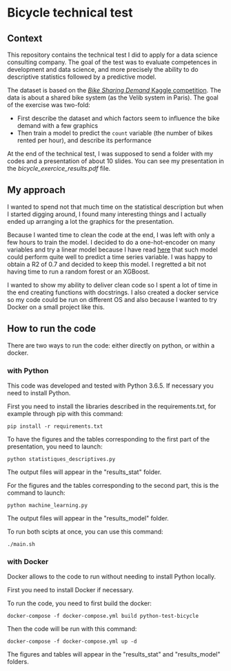 # Bicycle technical test

## Context

This repository contains the technical test I did to apply for a data science consulting company. The goal of the test was to evaluate competences in development and data science, and more precisely the ability to do descriptive statistics followed by a predictive model.

The dataset is based on the [_Bike Sharing Demand_ Kaggle competition](https://www.kaggle.com/c/bike-sharing-demand). The data is about a shared bike system (as the Velib system in Paris). The goal of the exercise was two-fold:
* First describe the dataset and which factors seem to influence the bike demand with a few graphics
* Then train a model to predict the `count` variable (the number of bikes rented per hour), and describe its performance

At the end of the technical test, I was supposed to send a folder with my codes and a presentation of about 10 slides. You can see my presentation in the _bicycle_exercice_results.pdf_ file.

## My approach

I wanted to spend not that much time on the statistical description but when I started digging around, I found many interesting things and I actually ended up arranging a lot the graphics for the presentation.

Because I wanted time to clean the code at the end, I was left with only a few hours to train the model. I decided to do a one-hot-encoder on many variables and try a linear model because I have read [here](https://www.eyrolles.com/Informatique/Livre/data-science-fondamentaux-et-etudes-de-cas-9782212142433/) that such model could perform quite well to predict a time series variable. I was happy to obtain a R2 of 0.7 and decided to keep this model. I regretted a bit not having time to run a random forest or an XGBoost.

I wanted to show my ability to deliver clean code so I spent a lot of time in the end creating functions with docstrings. I also created a docker service so my code could be run on different OS and also because I wanted to try Docker on a small project like this.

## How to run the code

There are two ways to run the code: either directly on python, or within a docker.

### with Python

This code was developed and tested with Python 3.6.5. If necessary you need to install Python.

First you need to install the libraries described in the requirements.txt, for example through pip with this command:
```
pip install -r requirements.txt
```

To have the figures and the tables corresponding to the first part of the presentation, you need to launch:
```
python statistiques_descriptives.py
```
The output files will appear in the "results_stat" folder.

For the figures and the tables corresponding to the second part, this is the command to launch:
```
python machine_learning.py
```
The output files will appear in the "results_model" folder.

To run both scipts at once, you can use this command:
```
./main.sh
```

### with Docker

Docker allows to the code to run without needing to install Python locally.

First you need to install Docker if necessary.

To run the code, you need to first build the docker:
```
docker-compose -f docker-compose.yml build python-test-bicycle
```

Then the code will be run with this command:
```
docker-compose -f docker-compose.yml up -d
```

The figures and tables will appear in the "results_stat" and "results_model" folders.

